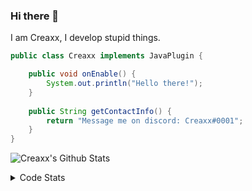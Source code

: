 ### Hi there 👋

I am Creaxx, I develop stupid things. 

```java
public class Creaxx implements JavaPlugin {

    public void onEnable() {
        System.out.println("Hello there!");
    }
    
    public String getContactInfo() {
        return "Message me on discord: Creaxx#0001";
    }
}
```

![Creaxx's Github Stats](https://github-readme-stats.vercel.app/api?username=CreaxxOG&show_icons=true&theme=dark&count_private=true)

<details>
  <summary>Code Stats</summary>

<!--START_SECTION:waka-->
![Code Time](http://img.shields.io/badge/Code%20Time-696%20hrs%2026%20mins-blue)

![Lines of code](https://img.shields.io/badge/From%20Hello%20World%20I%27ve%20Written-11%20Thousand%20lines%20of%20code-blue)

**🐱 My GitHub Data** 

> 🏆 159 Contributions in the Year 2022
 > 
> 📦 402.6 kB Used in GitHub's Storage 
 > 
> 🚫 Not Opted to Hire
 > 
> 📜 2 Public Repositories 
 > 
> 🔑 5 Private Repositories  
 > 
**I'm a Night 🦉** 

```text
🌞 Morning    13 commits     █░░░░░░░░░░░░░░░░░░░░░░░░   7.26% 
🌆 Daytime    51 commits     ███████░░░░░░░░░░░░░░░░░░   28.49% 
🌃 Evening    109 commits    ███████████████░░░░░░░░░░   60.89% 
🌙 Night      6 commits      ░░░░░░░░░░░░░░░░░░░░░░░░░   3.35%

```
📅 **I'm Most Productive on Monday** 

```text
Monday       34 commits     ████░░░░░░░░░░░░░░░░░░░░░   18.99% 
Tuesday      26 commits     ███░░░░░░░░░░░░░░░░░░░░░░   14.53% 
Wednesday    25 commits     ███░░░░░░░░░░░░░░░░░░░░░░   13.97% 
Thursday     23 commits     ███░░░░░░░░░░░░░░░░░░░░░░   12.85% 
Friday       24 commits     ███░░░░░░░░░░░░░░░░░░░░░░   13.41% 
Saturday     27 commits     ███░░░░░░░░░░░░░░░░░░░░░░   15.08% 
Sunday       20 commits     ██░░░░░░░░░░░░░░░░░░░░░░░   11.17%

```


📊 **This Week I Spent My Time On** 

```text
💬 Programming Languages: 
Java                     8 hrs 42 mins       ██████████████████████░░░   90.69% 
Kotlin                   44 mins             ██░░░░░░░░░░░░░░░░░░░░░░░   7.7% 
TypeScript               4 mins              ░░░░░░░░░░░░░░░░░░░░░░░░░   0.77% 
YAML                     3 mins              ░░░░░░░░░░░░░░░░░░░░░░░░░   0.64% 
JavaScript               0 secs              ░░░░░░░░░░░░░░░░░░░░░░░░░   0.09%

🔥 Editors: 
IntelliJ                 9 hrs 35 mins       █████████████████████████   100.0%

```

**I Mostly Code in Java** 

```text
Java                     5 repos             █████████████████░░░░░░░░   71.43% 
EJS                      1 repo              ███░░░░░░░░░░░░░░░░░░░░░░   14.29% 
Kotlin                   1 repo              ███░░░░░░░░░░░░░░░░░░░░░░   14.29%

```



 Last Updated on 25/06/2022 12:37:49 UTC
<!--END_SECTION:waka-->
</details>
